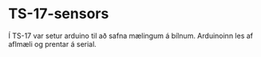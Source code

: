 # TS-17-sensors
Í TS-17 var setur arduino til að safna mælingum á bílnum.
Arduinoinn les af aflmæli og prentar á serial.
